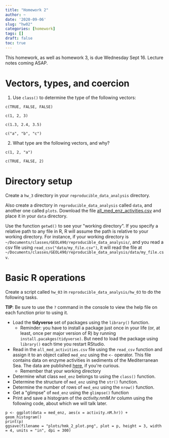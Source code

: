 ```yaml
---
title: "Homework 2"
author: ~
date: '2020-09-06'
slug: "hw02"
categories: [homework]
tags: []
draft: false
toc: true
---
```


This homework, as well as homework 3, is due Wednesday Sept 16. Lecture notes coming ASAP.

<!--more-->


# Vectors, types, and coercion

1. Use `class()` to determine the type of the following vectors:

`c(TRUE, FALSE, FALSE)`

`c(1, 2, 3)`

`c(1.3, 2.4, 3.5)`

`c("a", "b", "c")`

2. What type are the following vectors, and why?

`c(1, 2, "a")`

`c(TRUE, FALSE, 2)`

# Directory setup

Create a `hw_3` directory in your `reproducible_data_analysis` directory. 

Also create a directory in `reproducible_data_analysis` called `data`, and another one called `plots`. Download the file [all_med_enz_activities.csv](https://www.dropbox.com/s/67zhiqa0ep0d7kr/med_enz.csv?dl=0) and place it in your `data` directory.

Use the function `getwd()` to see your "working directory". If you specify a relative path to any file in R, R will assume the path is relative to your working directory. For instance, if your working directory is `~/Documents/classes/GEOL490/reproducible_data_analysis/`, and you read a csv file using `read_csv("data/my_file.csv")`, it will read the file at `~/Documents/classes/GEOL490/reproducible_data_analysis/data/my_file.csv`. 

# Basic R operations

Create a script called `hw_03` in `reproducible_data_analysis/hw_03` to do the following tasks. 

**TIP**: Be sure to use the `?` command in the console to view the help file on each function prior to using it. 

* Load the **tidyverse** set of packages using the `library()` function.
  * Reminder: you have to install a package just once in your life (or, at least, once per major version of R) by running `install.pacakges(tidyverse)`. But need to load the package using `library()` each time you restart RStudio.
* Read in the `all_med_activities.csv` file using the `read_csv` function and assign it to an object called `med_enz` using the `<-` operator. This file contains data on enzyme activities in sediments of the Mediterranean Sea. The data are published [here](https://www.sciencedirect.com/science/article/pii/S0967063720300194), if you're curious.
  * Remember that your working directory
* Determine what class `med_enz` belongs to using the `class()` function. 
* Determine the structure of `med_enz` using the `str()` function.
* Determine the number of rows of `med_enz` using the `nrow()` function.
* Get a "glimpse" of `med_enz` using the `glimpse()` function
* Print and save a histogram of the *activity.nmM.hr* column using the following code, about which we will talk later.
```
p <- ggplot(data = med_enz, aes(x = activity.nM.hr)) + 
geom_histogram()
print(p)
ggsave(filename = "plots/hmk_2_plot.png", plot = p, height = 3, width = 4, units = "in", dpi = 300)
```

